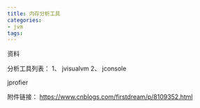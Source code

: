 ```yaml
---
title: 内存分析工具
categories: 
- jvm
tags:
---
```


资料

分析工具列表：
1、	jvisualvm
2、	jconsole


jprofier

附件链接：
https://www.cnblogs.com/firstdream/p/8109352.html
